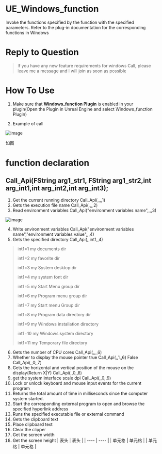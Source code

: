 # UE_Windows_function

Invoke the functions specified by the function with the specified parameters. Refer to the plug-in documentation for the corresponding functions in Windows


# Reply to Question

> If you have any new feature requirements for windows Call, please leave me a message and I will join as soon as possible

# How To Use
1. Make sure that **Windows_function Plugin** is enabled in your plugin(Open the Plugin in Unreal Engine and select Windows_function Plugin)

2. Example of call

![image](https://user-images.githubusercontent.com/56686900/222879197-0df6e22e-8e1a-4da9-b2f4-d807b47ecdb3.png)


如图

# function declaration
## Call_Api(FString arg1_str1, FString arg1_str2,int arg_int1,int arg_int2,int arg_int3);

1. Get the current running directory    Call_Api(,,,,1)
2. Gets the execution file name         Call_Api(,,,,2)
3. Read environment variables           Call_Api("environment variables name",,,,3)

![image](https://user-images.githubusercontent.com/56686900/222879197-0df6e22e-8e1a-4da9-b2f4-d807b47ecdb3.png)

4. Write environment variables           Call_Api("environment variables name","environment variables value",,,4)
5. Gets the specified directory          Call_Api(,,int1,,4)
> int1=1    my documents dir
> 
> int1=2    my favorite dir
> 
> int1=3    my System desktop dir
> 
> int1=4    my system font dir
> 
> int1=5    my Start Menu group dir
> 
> int1=6    my Program menu group dir
> 
> int1=7    my Start menu Group dir
> 
> int1=8    my Program data directory dir
> 
> int1=9    my Windows installation directory
> 
> int1=10   my Windows system directory
> 
> int1=11   my Temporary file directory 

6. Gets the number of CPU cores    Call_Api(,,,,6)
7. Whether to display the mouse pointer     true   Call_Api(,,1,,6)   False  Call_Api(,,0,,7)
8. Gets the horizontal and vertical position of the mouse on the display(Return X|Y)   Call_Api(,,0,,8) 
9. get  the system interface scale dpi   Call_Api(,,0,,9) 
10. Lock or unlock keyboard and mouse input events for the current program
11. Returns the total amount of time in milliseconds since the computer system started.
12. Start the corresponding external program to open and browse the specified hyperlink address
13. Runs the specified executable file or external command
14. Gets the clipboard text
15. Place clipboard text
16. Clear the clipper
17. Get the screen width
18. Get the screen height
|  表头   | 表头  |
|  ----  | ----  |
| 单元格  | 单元格 |
| 单元格  | 单元格 |

